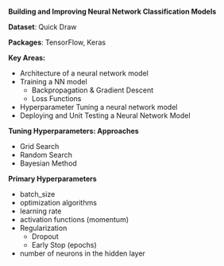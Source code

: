 **Building and Improving Neural Network Classification Models**

**Dataset**: Quick Draw

**Packages**: TensorFlow, Keras

**Key Areas:**
- Architecture of a neural network model
- Training a NN model
    - Backpropagation & Gradient Descent
    - Loss Functions
- Hyperparameter Tuning a neural network model
- Deploying and Unit Testing a Neural Network Model

**Tuning Hyperparameters: Approaches**
- Grid Search                               
- Random Search                             
- Bayesian Method                           
  
**Primary Hyperparameters**
- batch_size                                
- optimization algorithms                   
- learning rate                             
- activation functions (momentum)           
- Regularization
  - Dropout
  - Early Stop (epochs)
- number of neurons in the hidden layer     
